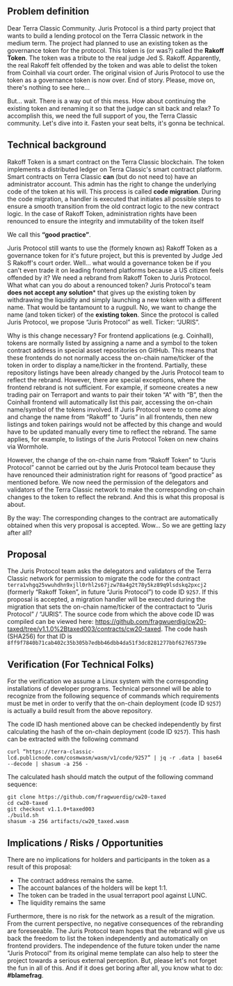 ## Problem definition

Dear Terra Classic Community. Juris Protocol is a third party project that wants to build a lending protocol on the Terra Classic network in the medium term. The project had planned to use an existing token as the governance token for the protocol. This token is (or was?) called the **Rakoff Token**. The token was a tribute to the real judge Jed S. Rakoff. Apparently, the real Rakoff felt offended by the token and was able to delist the token from Coinhall via court order. The original vision of Juris Protocol to use the token as a governance token is now over. End of story. Please, move on, there's nothing to see here...

But... wait. There is a way out of this mess. How about continuing the existing token and renaming it so that the judge can sit back and relax? To accomplish this, we need the full support of you, the Terra Classic community. Let's dive into it. Fasten your seat belts, it's gonna be technical.

## Technical background

Rakoff Token is a smart contract on the Terra Classic blockchain. The token implements a distributed ledger on Terra Classic's smart contract platform. Smart contracts on Terra Classic **can** (but do not need to) have an administrator account. This admin has the right to change the underlying code of the token at his will. This process is called **code migration**. During the code migration, a handler is executed that initiates all possible steps to ensure a smooth transition from the old contract logic to the new contract logic. In the case of Rakoff Token, administration rights have been renounced to ensure the integrity and immutability of the token itself

We call this **“good practice”**.

Juris Protocol still wants to use the (formely known as) Rakoff Token as a governance token for it's future project, but this is prevented by Judge Jed S Rakoff's court order. Well... what would a governance token be if you can't even trade it on leading frontend platforms because a US citizen feels offended by it? We need a rebrand from Rakoff Token to Juris Protocol. What what can you do about a renounced token? Juris Protocol's team **does not accept any solution*** that gives up the existing token by withdrawing the liquidity and simply launching a new token with a different name. That would be tantamount to a rugpull. No, we want to change the name (and token ticker) of the **existing token**. Since the protocol is called Juris Protocol, we propose “Juris Protocol” as well. Ticker: “JURIS”.

Why is this change necessary? For frontend applications (e.g. Coinhall), tokens are normally listed by assigning a name and a symbol to the token contract address in special asset repositories on GitHub. This means that these frontends do not normally access the on-chain name/ticker of the token in order to display a name/ticker in the frontend. Partially, these repository listings have been already changed by the Juris Protocol team to reflect the rebrand. However, there are special exceptions, where the frontend rebrand is not sufficient. For example, if someone creates a new trading pair on Terraport and wants to pair their token “A” with “B”, then the Coinhall frontend will automatically list this pair, accessing the on-chain name/symbol of the tokens involved. If Juris Protocol were to come along and change the name from “Rakoff” to “Juris” in all frontends, then new listings and token pairings would not be affected by this change and would have to be updated manually every time to reflect the rebrand. The same applies, for example, to listings of the Juris Protocol Token on new chains via Wormhole.

However, the change of the on-chain name from “Rakoff Token” to “Juris Protocol” cannot be carried out by the Juris Protocol team because they have renounced their administration right for reasons of “good practice” as mentioned before. We now need the permission of the delegators and validators of the Terra Classic network to make the corresponding on-chain changes to the token to reflect the rebrand. And this is what this proposal is about.

By the way: The corresponding changes to the contract are automatically obtained when this very proposal is accepted. Wow... So we are getting lazy after all?

## Proposal

The Juris Protocol team asks the delegators and validators of the Terra Classic network for permission to migrate the code for the contract `terra1vhgq25vwuhdhn9xjll0rhl2s67jzw78a4g2t78y5kz89q9lsdskq2pxcj2` (formerly “Rakoff Token”, in future “Juris Protocol”) to code ID `9257`. If this proposal is accepted, a migration handler will be executed during the migration that sets the on-chain name/ticker of the contractact to “Juris Protocol” / “JURIS”. The source code from which the above code ID was compiled can be viewed here: https://github.com/fragwuerdig/cw20-taxed/tree/v1.1.0%2Btaxed003/contracts/cw20-taxed. The code hash (SHA256) for that ID is `8ff9f7840b71cab402c35b305b7edbb46dbb4da51f3dc8281277bbf62765739e`

## Verification (For Technical Folks)

For the verification we assume a Linux system with the corresponding installations of developer programs. Technical personnel will be able to recognize from the following sequence of commands which requirements must be met in order to verify that the on-chain deployment (code ID `9257`) is actually a build result from the above repository.

The code ID hash mentioned above can be checked independently by first calculating the hash of the on-chain deployment (code ID `9257`). This hash can be extracted with the following command

```
curl “https://terra-classic-lcd.publicnode.com/cosmwasm/wasm/v1/code/9257” | jq -r .data | base64 --decode | shasum -a 256 -
```

The calculated hash should match the output of the following command sequence:

```
git clone https://github.com/fragwuerdig/cw20-taxed
cd cw20-taxed
git checkout v1.1.0+taxed003
./build.sh
shasum -a 256 artifacts/cw20_taxed.wasm
```

## Implications / Risks / Opportunities

There are no implications for holders and participants in the token as a result of this proposal:
- The contract address remains the same.
- The account balances of the holders will be kept 1:1.
- The token can be traded in the usual terraport pool against LUNC.
- The liquidity remains the same

Furthermore, there is no risk for the network as a result of the migration. From the current perspective, no negative consequences of the rebranding are foreseeable. The Juris Protocol team hopes that the rebrand will give us back the freedom to list the token independently and automatically on frontend providers. The independence of the future token under the name "Juris Protocol" from its original meme template can also help to steer the project towards a serious external perception. But, please let's not forget the fun in all of this. And if it does get boring after all, you know what to do: **#blamefrag**.
